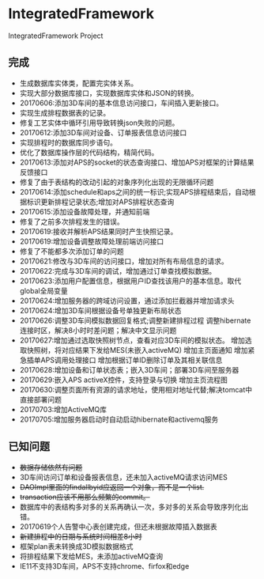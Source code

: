 # IntegratedFramework
IntegratedFramework Project
## 完成
* 生成数据库实体类，配置完实体关系。
* 实现大部分数据库接口，实现数据库实体和JSON的转换。
* 20170606:添加3D车间的基本信息访问接口，车间插入更新接口。
* 实现生成排程数据表的记录。
* 修复工艺实体中循环引用导致转换json失败的问题。
* 20170612:添加3D车间对设备、订单报表信息访问接口
* 实现排程时的数据库同步语句。
* 优化了数据库操作层的代码结构，精简代码。
* 20170613:添加对APS的socket的状态查询接口、增加APS对框架的计算结果反馈接口
* 修复了由于表结构的改动引起的对象序列化出现的无限循环问题
* 20170614:添加schedule和aps之间的统一标识;实现APS排程结束后，自动根据标识更新排程记录状态;增加对APS排程状态查询
* 20170615:添加设备故障处理，并通知前端
* 修复了之前多次排程发生的错误。
* 20170619:接收并解析APS结果同时产生快照记录。
* 20170619:增加设备调整故障处理前端访问接口
* 修复了不能都多次添加订单的问题
* 20170621:修改与3D车间的访问接口，增加对所有布局信息的请求。
* 20170622:完成与3D车间的调试，增加通过订单查找模拟数据。
* 20170623:添加用户配置信息，根据用户ID查找该用户的基本信息。取代global全局变量
* 20170624:增加服务器的跨域访问设置，通过添加拦截器并增加请求头
* 20170624:增加3D车间根据设备号单独更新布局状态
* 20170626:调整3D车间模拟数据回复格式;调整新建排程过程
           调整hibernate连接时区，解决8小时时差问题；解决中文显示问题
* 20170627:增加通过选取快照树节点，查看对应3D车间的模拟状态。
           增加选取快照树，将对应结果下发给MES(未嵌入activeMQ)
           增加主页面通知
           增加紧急插单APS调用处理接口
           增加根据订单ID删除订单及其相关联信息
* 20170628:增加设备和订单状态表；嵌入3D车间；部署3D车间至服务器
* 20170629:嵌入APS activeX控件，支持登录与切换
           增加主页流程图
* 20170630:调整页面所有资源的请求地址，使用相对地址代替;解决tomcat中直接部署问题
* 20170703:增加ActiveMQ库
* 20170705:增加服务器启动时自动启动hibernate和activemq服务
            

## 已知问题
* ~~数据存储依然有问题~~
* 3D车间访问订单和设备报表信息，还未加入activeMQ请求访问MES
* ~~DAOImpl里面的findallbyid应返回一个对象，而不是一个list.~~
* ~~transaction应该不用那么频繁的commit。~~
* 数据库中的表结构多对多的关系再确认一次，多对多的关系会导致序列化出错。
* 20170619个人告警中心表创建完成，但还未根据故障插入数据表
* ~~新建排程中的日期与系统时间相差8小时~~
* 框架plan表未转换成3D模拟数据格式
* 将排程结果下发给MES，未添加activeMQ查询
* IE11不支持3D车间，APS不支持chrome、firfox和edge